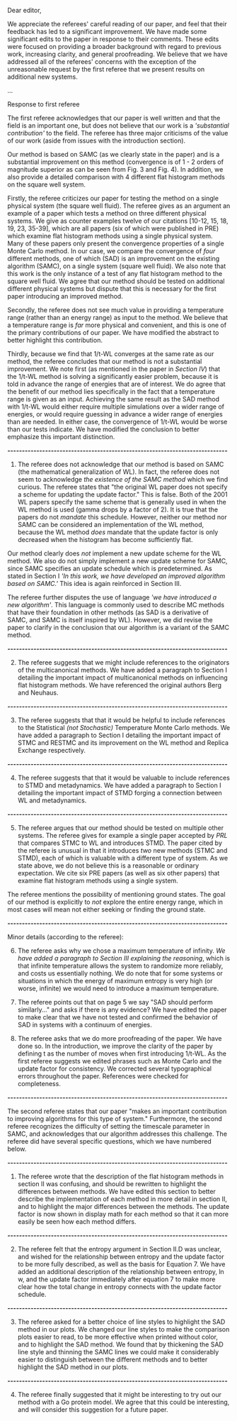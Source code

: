 Dear editor,

We appreciate the referees' careful reading of our paper, and feel that their
feedback has led to a significant improvement.  We have made some significant
edits to the paper in response to their comments.  These edits were focused on
providing a broader background with regard to previous work, increasing clarity,
and general proofreading.  We believe that we have addressed all of the
referees' concerns with the exception of the unreasonable request by the first
referee that we present results on additional new systems.

...

Response to first referee

The first referee acknowledges that our paper is well written and that the field
is an important one, but does not believe that our work is a *'substantial
contribution'* to the field.  The referee has three major criticisms of the
value of our work (aside from issues with the introduction section).

Our method is based on SAMC (as we clearly state in the paper) and is a substantial
improvement on this method (convergence is of 1 - 2 orders of magnitude superior
as can be seen from Fig. 3 and Fig. 4).  In addition, we also provide a detailed
comparison with 4 different flat histogram methods on the square well system.

Firstly, the referee criticizes our paper for testing the method on a single
physical system (the square well fluid).  The referee gives as an argument an
example of a paper which tests a method on three different physical systems.  We
give as counter examples twelve of our citations [10-12, 15, 18, 19, 23, 35-39],
which are all papers (six of which were published in PRE) which examine flat
histogram methods using a single physical system. Many of these papers only
present the convergence properties of a single Monte Carlo method. In our case,
we compare the convergence of *four* different methods, one of which (SAD) is an
improvement on the existing algorithm (SAMC), on a single system (square well
fluid).  We also note that this work is the only instance of a test of any flat
histogram method to the square well fluid.  We agree that our method should be
tested on additional different physical systems but dispute that this is
necessary for the first paper introducing an improved method.

Secondly, the referee does not see much value in providing a temperature range
(rather than an energy range) as input to the method.  We believe that a
temperature range is *far* more physical and convenient, and this is one of the
primary contributions of our paper.  We have modified the abstract to better
highlight this contribution.

Thirdly, because we find that 1/t-WL converges at the same rate as our method,
the referee concludes that our method is not a substantial improvement. We note
first (as mentioned in the paper in *Section IV*) that the 1/t-WL method is
solving a significantly easier problem, because it is told in advance the range
of energies that are of interest.  We do agree that the benefit of our method
lies specifically in the fact that a temperature range is given as an input.
Achieving the same result as the SAD method with 1/t-WL would either require
multiple simulations over a wider range of energies, or would require guessing
in advance a wider range of energies than are needed.  In either case, the
convergence of 1/t-WL would be worse than our tests indicate. We have modified
the conclusion to better emphasize this important distinction.

**----------------------------------------------------------------------------**

1. The referee does not acknowledge that our method is based on SAMC (the
mathematical generalization of WL). In fact, the referee does not seem to
acknowledge *the existence of the SAMC method* which we find curious. The
referee states that "the original WL paper does not specify a scheme for
updating the update factor."  This is false.  Both of the 2001 WL papers specify
the same scheme that is generally used in when the WL method is used (gamma
drops by a factor of 2).  It is true that the papers do not *mandate* this
schedule.  However, neither our method nor SAMC can be considered an
implementation of the WL method, because the WL method *does* mandate that the
update factor is only decreased when the histogram has become sufficiently flat.

Our method clearly does *not* implement a new update scheme for the WL method.
We also do not simply implement a new update scheme for SAMC, since SAMC
specifies an update schedule which is predetermined.  As stated in Section I
*'In this work, we have developed an improved algorithm based on SAMC.'*  This
idea is again reinforced in Section III.

The referee further disputes the use of language *'we have introduced a new
algorithm'*. This language is commonly used to describe MC methods that have
their foundation in other methods (as SAD is a derivative of SAMC, and SAMC is
itself inspired by WL). However, we did revise the paper to clarify in the
conclusion that our algorithm is a variant of the SAMC method.

**----------------------------------------------------------------------------**

2. The referee suggests that we might include references to the originators of
the multicanonical methods.  We have added a paragraph to Section I detailing
the important impact of multicanonical methods on influencing flat histogram
methods. We have referenced the original authors Berg and Neuhaus.

**----------------------------------------------------------------------------**

3. The referee suggests that that it would be helpful to include references to
the Statistical *(not Stochastic)* Temperature Monte Carlo methods.  We have
added a paragraph to Section I detailing the important impact of STMC and RESTMC
and its improvement on the WL method and Replica Exchange respectively.

**----------------------------------------------------------------------------**

4. The referee suggests that that it would be valuable to include references to
STMD and metadynamics. We have added a paragraph to Section I detailing the
important impact of STMD forging a connection between WL and metadynamics.

**----------------------------------------------------------------------------**

5. The referee argues that our method should be tested on multiple other
systems. The referee gives for example a single paper accepted by *PRL* that
compares STMC to WL and introduces STMD.  The paper cited by the referee is
unusual in that it introduces *two* new methods (STMC and STMD), each of which
is valuable with a different type of system.  As we state above, we do not
believe this is a reasonable or ordinary expectation.  We cite six PRE papers
(as well as six other papers) that examine flat histogram methods using a single
system.

The referee mentions the possibility of mentioning ground states.  The goal of
our method is explicitly to *not* explore the entire energy range, which in most
cases will mean not either seeking or finding the ground state.

**----------------------------------------------------------------------------**

Minor details (according to the referee):

6. The referee asks why we chose a maximum temperature of infinity.  *We have
added a paragraph to Section III explaining the reasoning*, which is that
infinite temperature allows the system to randomize more reliably, and costs us
essentially nothing.  We do note that for some systems or situations in which
the energy of maximum entropy is very high (or worse, infinite) we would need
to introduce a maximum temperature.

7. The referee points out that on page 5 we say "SAD should perform
similarly..." and asks if there is any evidence? We have edited the paper to
make clear that we have not tested and confirmed the behavior of SAD in systems
with a continuum of energies.

8. The referee asks that we do more proofreading of the paper.  We have done so.
In the introduction, we improve the clarity of the paper by defining t as the
number of moves when first introducing 1/t-WL. As the first referee suggests we
edited phrases such as Monte Carlo and the update factor for consistency. We
corrected several typographical errors throughout the paper. References were
checked for completeness.

**----------------------------------------------------------------------------**

The second referee states that our paper "makes an important contribution to
improving algorithms for this type of system."  Furthermore, the second referee
recognizes the difficulty of setting the timescale parameter in SAMC, and
acknowledges that our algorithm addresses this challenge.  The referee did have
several specific questions, which we have numbered below.

**----------------------------------------------------------------------------**

1. The referee wrote that the description of the flat histogram methods in
section II was confusing, and should be rewritten to highlight the differences
between methods.  We have edited this section to better describe the
implementation of each method in more detail in section II, and to highlight the
major differences between the methods. The update factor is now shown in display
math for each method so that it can more easily be seen how each method differs.

**----------------------------------------------------------------------------**

2. The referee felt that the entropy argument in Section II.D was unclear, and
wished for the relationship between entropy and the update factor to be more
fully described, as well as the basis for Equation 7. We have added an
additional description of the relationship between entropy, ln w, and the update
factor immediately after equation 7 to make more clear how the total change in
entropy connects with the update factor schedule.

**----------------------------------------------------------------------------**

3. The referee asked for a better choice of line styles to highlight the SAD
method in our plots. We changed our line styles to make the comparison plots
easier to read, to be more effective when printed without color, and to
highlight the SAD method. We found that by thickening the SAD line style and
thinning the SAMC lines we could make it considerably easier to distinguish
between the different methods and to better highlight the SAD method in our
plots.

**----------------------------------------------------------------------------**

4. The referee finally suggested that it might be interesting to try out our
method with a Go protein model.  We agree that this could be interesting, and
will consider this suggestion for a future paper.
